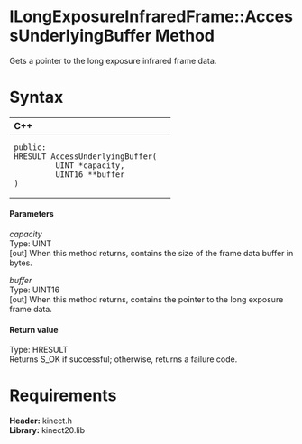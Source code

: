 ILongExposureInfraredFrame::AccessUnderlyingBuffer Method  
=========================================================  

Gets a pointer to the long exposure infrared frame data. <span id="syntaxSection"></span>

Syntax  
======  

<table>
<colgroup>
<col width="100%" />
</colgroup>
<thead>
<tr class="header">
<th align="left">C++</th>
</tr>
</thead>
<tbody>
<tr class="odd">
<td align="left"><pre><code>public:  
HRESULT AccessUnderlyingBuffer(  
         UINT *capacity,  
         UINT16 **buffer  
)</code></pre></td>
</tr>
</tbody>
</table>

<span id="ID4EG"></span>
#### Parameters  

*capacity*    
Type: UINT  
[out] When this method returns, contains the size of the frame data buffer in bytes.  

*buffer*    
Type: UINT16  
[out] When this method returns, contains the pointer to the long exposure frame data.  

<span id="ID4EP"></span>
#### Return value  

Type: HRESULT  
Returns S\_OK if successful; otherwise, returns a failure code.  

<span id="requirements"></span>

Requirements  
============  

**Header:** kinect.h  
**Library:** kinect20.lib  



<!--Please do not edit the data in the comment block below.-->
<!--
TOCTitle : AccessUnderlyingBuffer Method
RLTitle : ILongExposureInfraredFrame::AccessUnderlyingBuffer Method
KeywordK : AccessUnderlyingBuffer method
KeywordK : ILongExposureInfraredFrame::AccessUnderlyingBuffer method
KeywordF : ILongExposureInfraredFrame::AccessUnderlyingBuffer
KeywordF : AccessUnderlyingBuffer
KeywordF : Microsoft.Kinect.kinect.ILongExposureInfraredFrame.AccessUnderlyingBuffer(UINT@,UINT16@)
KeywordA : M:Microsoft.Kinect.kinect.ILongExposureInfraredFrame.AccessUnderlyingBuffer(UINT@,UINT16@)
AssetID : M:Microsoft.Kinect.kinect.ILongExposureInfraredFrame.AccessUnderlyingBuffer(UINT@,UINT16@)
Locale : en-us
CommunityContent : 1
APIType : Managed
APILocation : 
APIName : Microsoft.Kinect.kinect.ILongExposureInfraredFrame::AccessUnderlyingBuffer
TargetOS : Windows
TopicType : kbSyntax
DevLang : C++
DocSet : K4Wv2
ProjType : K4Wv2Proj
Technology : Kinect for Windows
Product : Kinect for Windows SDK v2
productversion : 20
-->
